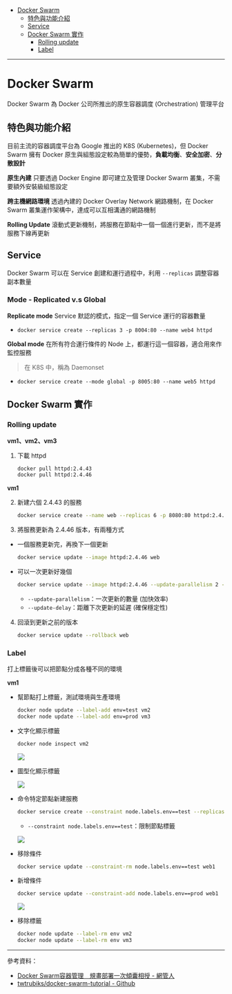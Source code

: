 * [Docker Swarm]()
    - [特色與功能介紹]()
    - [Service]()
    - [Docker Swarm 實作]()
        - [Rolling update]()
        - [Label]()
---
# Docker Swarm
Docker Swarm 為 Docker 公司所推出的原生容器調度 (Orchestration) 管理平台

## 特色與功能介紹
目前主流的容器調度平台為 Google 推出的 K8S (Kubernetes)，但 Docker Swarm 擁有 Docker 原生與組態設定較為簡單的優勢，**負載均衡**、**安全加密**、**分散設計**

**原生內建** 只要透過 Docker Engine 即可建立及管理 Docker Swarm 叢集，不需要額外安裝級組態設定

**跨主機網路環境** 透過內建的 Docker Overlay Network 網路機制，在 Docker Swarm 叢集運作架構中，達成可以互相溝通的網路機制

**Rolling Update** 滾動式更新機制，將服務在節點中一個一個進行更新，而不是將服務下線再更新

## Service
Docker Swarm 可以在 Service 創建和運行過程中，利用 `--replicas` 調整容器副本數量
### Mode - Replicated v.s Global
**Replicate mode** Service 默認的模式，指定一個 Service 運行的容器數量
* `docker service create --replicas 3 -p 8004:80 --name web4 httpd`

**Global mode** 在所有符合運行條件的 Node 上，都運行這一個容器，適合用來作監控服務
> 在 K8S 中，稱為 Daemonset

* `docker service create --mode global -p 8005:80 --name web5 httpd`

## Docker Swarm 實作
### Rolling update

**vm1、vm2、vm3**
1. 下載 httpd

    ```sh
    docker pull httpd:2.4.43
    docker pull httpd:2.4.46
    ```

**vm1**

2. 新建六個 2.4.43 的服務

    ```sh
    docker service create --name web --replicas 6 -p 8080:80 httpd:2.4.43
    ```
3. 將服務更新為 2.4.46 版本，有兩種方式
* 一個服務更新完，再換下一個更新

    ```sh
    docker service update --image httpd:2.4.46 web
    ```
* 可以一次更新好幾個

    ```sh
    docker service update --image httpd:2.4.46 --update-parallelism 2 --update-delay 10s web
    ```

    * `--update-parallelism`：一次更新的數量 (加快效率)
    * `--update-delay`：距離下次更新的延遲 (確保穩定性)

4. 回滾到更新之前的版本
    
    ```sh
    docker service update --rollback web
    ```
### Label
打上標籤後可以把節點分成各種不同的環境

**vm1**
* 幫節點打上標籤，測試環境與生產環境

    ```sh
    docker node update --label-add env=test vm2
    docker node update --label-add env=prod vm3
    ```
* 文字化顯示標籤

    ```sh
    docker node inspect vm2
    ```

    ![](Image/W11-20201124/terminal.PNG)

* 圖型化顯示標籤

    ![](Image/W11-20201124/chrome.PNG)

* 命令特定節點新建服務

    ```sh
    docker service create --constraint node.labels.env==test --replicas 2 --name web1 -p 8000:80 httpd
    ```
    * `--constraint node.labels.env==test`：限制節點標籤

    ![](Image/W11-20201124/addservices.PNG)

* 移除條件

    ```sh
    docker service update --constraint-rm node.labels.env==test web1
    ```
* 新增條件

    ```sh
    docker service update --constraint-add node.labels.env==prod web1
    ```
    ![](Image/W11-20201124/addservicetoprod.PNG)

* 移除標籤

    ```sh
    docker node update --label-rm env vm2
    docker node update --label-rm env vm3
    ```

---
參考資料：
- [Docker Swarm容器管理　規畫部署一次傾囊相授 - 網管人](https://www.netadmin.com.tw/netadmin/zh-tw/feature/167CDFB3615E42229B5C7053DC452755)
- [twtrubiks/docker-swarm-tutorial - Github](https://github.com/twtrubiks/docker-swarm-tutorial)
